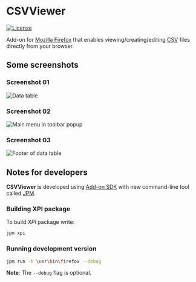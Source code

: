 # CSVViewer

[![License](https://img.shields.io/badge/license-MPL-blue.svg)](https://www.mozilla.org/MPL/2.0/)

Add-on for [Mozilla Firefox](https:/www.mozilla.org/firefox) that enables viewing/creating/editing [CSV](https://en.wikipedia.org/wiki/Comma-separated_values) files directly from your browser.

## Some screenshots

### Screenshot 01

![Data table](https://raw.github.com/ondrejd/csvviewer/master/doc/screen01.png)

### Screenshot 02

![Main menu in toolbar popup](https://raw.github.com/ondrejd/csvviewer/master/doc/screen02.png)

### Screenshot 03

![Footer of data table](https://raw.github.com/ondrejd/csvviewer/master/doc/screen03.png)

## Notes for developers

__CSVViewer__ is developed using [Add-on SDK](https://developer.mozilla.org/en-US/Add-ons/SDK) with new command-line tool called [JPM](https://developer.mozilla.org/en-US/Add-ons/SDK/Tutorials/Getting_Started_%28jpm%29).

### Building XPI package

To build _XPI_ package write:

```bash
jpm xpi
```

### Running development version

```bash
jpm run -b \usr\bin\firefox --debug
```

__Note__: The `--debug` flag is optional.
